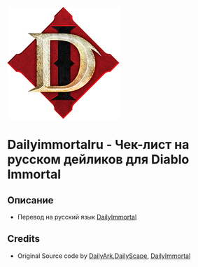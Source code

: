 [![DailyImmortal](./includes/img/dailyimmortal.png)](https://dailyimmortalru.github.io)
# Dailyimmortalru - Чек-лист на русском дейликов для Diablo Immortal

## Описание
* Перевод на русский язык [DailyImmortal](https://dailyimmortal.github.io)

## Credits
* Original Source code by [DailyArk](https://dailyark.github.io),[DailyScape](https://dailyscape.github.io), [DailyImmortal](https://dailyimmortal.github.io) 